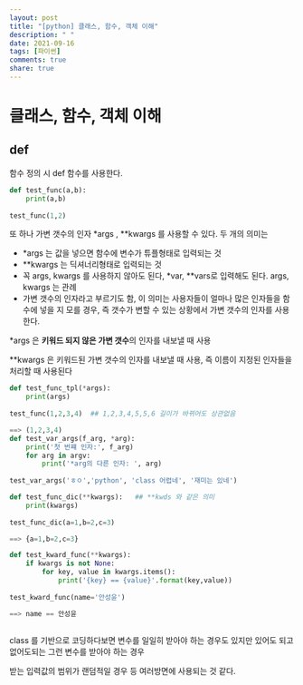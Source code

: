 ```yaml
---
layout: post
title: "[python] 클래스, 함수, 객체 이해"
description: " "
date: 2021-09-16
tags: [파이썬]
comments: true
share: true
---
```


# 클래스, 함수, 객체 이해

## def

함수 정의 시 def 함수를 사용한다.

```python
def test_func(a,b):
    print(a,b)
    
test_func(1,2)

```

또 하나 가변 갯수의 인자 *args , **kwargs 를 사용할 수 있다. 두 개의 의미는

- *args 는 값을 넣으면 함수에 변수가 튜플형태로 입력되는 것
- **kwargs 는 딕셔너리형태로 입력되는 것
- 꼭 args, kwargs 를 사용하지 않아도 된다, *var, **vars로 입력해도 된다. args, kwargs 는 관례
- 가변 갯수의 인자라고 부르기도 함, 이 의미는 사용자들이 얼마나 많은 인자들을 함수에 넣을 지 모를 경우, 즉 갯수가 변할 수 있는 상황에서 가변 갯수의 인자를 사용한다.

*args 은  **키워드 되지 않은 가변 갯수**의 인자를 내보낼 때 사용

**kwargs  은 키워드된 가변 갯수의 인자를 내보낼 때 사용, 즉 이름이 지정된 인자들을 처리할 때 사용된다 

```python
def test_func_tpl(*args):
	print(args)
    
test_func(1,2,3,4)  ## 1,2,3,4,5,5,6 길이가 바뀌어도 상관없음

==> (1,2,3,4)
def test_var_args(f_arg, *arg):
    print('첫 번쨰 인자:', f_arg)
    for arg in argv:
        print('*arg의 다른 인자: ', arg)
        
test_var_args('ㅎㅇ','python', 'class 어렵네', '재미는 있네')

def test_func_dic(**kwargs):   ## **kwds 와 같은 의미
    print(kwargs)
    
test_func_dic(a=1,b=2,c=3)

==> {a=1,b=2,c=3}

def test_kward_func(**kwargs):
    if kwargs is not None:
        for key, value in kwargs.items():
            print('{key} == {value}'.format(key,value))
            
test_kward_func(name='안성윤')

==> name == 안성윤
            
```

class 를 기반으로 코딩하다보면 변수를 일일히 받아야 하는 경우도 있지만 있어도 되고 없어도되는 그런 변수를 받아야 하는 경우

받는 입력값의 범위가 랜덤적일 경우 등 여러방면에 사용되는 것 같다.





